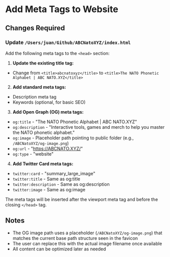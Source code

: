 # Add Meta Tags to Website

## Changes Required

### Update `/Users/juan/Github/ABCNatoXYZ/index.html`

Add the following meta tags to the `<head>` section:

1. **Update the existing title tag:**

- Change from `<title>abcnatoxyz</title>` to `<title>The NATO Phonetic Alphabet | ABC NATO.XYZ</title>`

2. **Add standard meta tags:**

- Description meta tag
- Keywords (optional, for basic SEO)

3. **Add Open Graph (OG) meta tags:**

- `og:title` - "The NATO Phonetic Alphabet | ABC NATO.XYZ"
- `og:description` - "Interactive tools, games and merch to help you master the NATO phonetic alphabet."
- `og:image` - Placeholder path pointing to public folder (e.g., `/ABCNatoXYZ/og-image.png`)
- `og:url` - "https://ABCNATO.XYZ/"
- `og:type` - "website"

4. **Add Twitter Card meta tags:**

- `twitter:card` - "summary_large_image"
- `twitter:title` - Same as og:title
- `twitter:description` - Same as og:description
- `twitter:image` - Same as og:image

The meta tags will be inserted after the viewport meta tag and before the closing `</head>` tag.

## Notes

- The OG image path uses a placeholder (`/ABCNatoXYZ/og-image.png`) that matches the current base path structure seen in the favicon
- The user can replace this with the actual image filename once available
- All content can be optimized later as needed